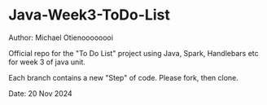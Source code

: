 # Java-Week3-ToDo-List

Author: Michael Otienoooooooi

Official repo for the "To Do List" project using Java, Spark, Handlebars etc for week 3 of java unit.

Each branch contains a new "Step" of code. Please fork, then clone.

Date: 20 Nov 2024
